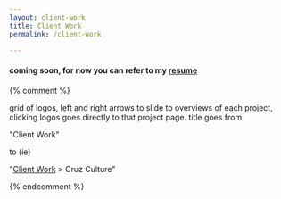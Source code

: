 ```yaml
---
layout: client-work
title: Client Work
permalink: /client-work

---
```

#### coming soon, for now you can refer to my [resume](/resume)

{% comment %}

grid of logos, left and right arrows to slide to overviews of each project, clicking logos goes directly to that project page. 
title goes from 

"Client Work"

to (ie)

"[Client Work]() > Cruz Culture"

{% endcomment %}